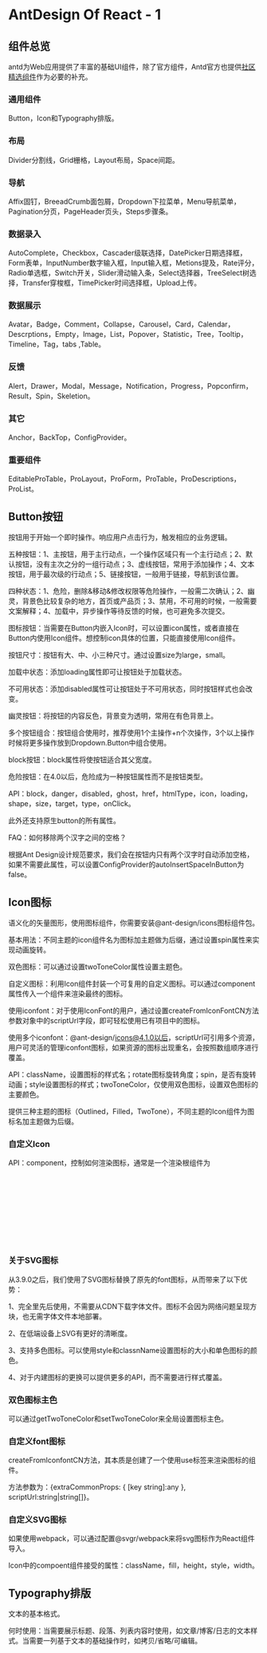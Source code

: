 # AntDesign Of React - 1

## 组件总览

antd为Web应用提供了丰富的基础UI组件，除了官方组件，Antd官方也提供[社区精选组件](https://ant.design/docs/react/recommendation-cn)作为必要的补充。

### 通用组件

Button，Icon和Typography排版。

### 布局

Divider分割线，Grid栅格，Layout布局，Space间距。

### 导航

Affix固钉，BreeadCrumb面包屑，Dropdown下拉菜单，Menu导航菜单，Pagination分页，PageHeader页头，Steps步骤条。

### 数据录入

AutoComplete，Checkbox，Cascader级联选择，DatePicker日期选择框，Form表单，InputNumber数字输入框，Input输入框，Metions提及，Rate评分，Radio单选框，Switch开关，Slider滑动输入条，Select选择器，TreeSelect树选择，Transfer穿梭框，TimePicker时间选择框，Upload上传。

### 数据展示

Avatar，Badge，Comment，Collapse，Carousel，Card，Calendar，Descrptions，Empty，Image，List，Popover，Statistic，Tree，Tooltip，Timeline，Tag，tabs
,Table。

### 反馈

Alert，Drawer，Modal，Message，Notification，Progress，Popconfirm，Result，Spin，Skeletion。

### 其它

Anchor，BackTop，ConfigProvider。

### 重要组件

EditableProTable，ProLayout，ProForm，ProTable，ProDescriptions，ProList。

## Button按钮

按钮用于开始一个即时操作。响应用户点击行为，触发相应的业务逻辑。

五种按钮：1、主按钮，用于主行动点，一个操作区域只有一个主行动点；2、默认按钮，没有主次之分的一组行动点；3、虚线按钮，常用于添加操作；4、文本按钮，用于最次级的行动点；5、链接按钮，一般用于链接，导航到该位置。

四种状态：1、危险，删除&移动&修改权限等危险操作，一般需二次确认；2、幽灵，背景色比较复杂的地方，首页或产品页；3、禁用，不可用的时候，一般需要文案解释；4、加载中，异步操作等待反馈的时候，也可避免多次提交。

图标按钮：当需要在Button内嵌入Icon时，可以设置icon属性，或者直接在Button内使用Icon组件。想控制icon具体的位置，只能直接使用Icon组件。

按钮尺寸：按钮有大、中、小三种尺寸。通过设置size为large，small。

加载中状态：添加loading属性即可让按钮处于加载状态。

不可用状态：添加disabled属性可让按钮处于不可用状态，同时按钮样式也会改变。

幽灵按钮：将按钮的内容反色，背景变为透明，常用在有色背景上。

多个按钮组合：按钮组合使用时，推荐使用1个主操作+n个次操作，3个以上操作时候将更多操作放到Dropdown.Button中组合使用。

block按钮：block属性将使按钮适合其父宽度。

危险按钮：在4.0以后，危险成为一种按钮属性而不是按钮类型。

API：block，danger，disabled，ghost，href，htmlType，icon，loading，shape，size，target，type，onClick。

此外还支持原生button的所有属性。

FAQ：如何移除两个汉字之间的空格？

根据Ant Design设计规范要求，我们会在按钮内只有两个汉字时自动添加空格，如果不需要此属性，可以设置ConfigProvider的autoInsertSpaceInButton为false。

## Icon图标

语义化的矢量图形，使用图标组件，你需要安装@ant-design/icons图标组件包。

基本用法：不同主题的icon组件名为图标加主题做为后缀，通过设置spin属性来实现动画旋转。

双色图标：可以通过设置twoToneColor属性设置主题色。

自定义图标：利用Icon组件封装一个可复用的自定义图标。可以通过component属性传入一个组件来渲染最终的图标。

使用iconfont：对于使用IconFont的用户，通过设置createFromIconFontCN方法参数对象中的scriptUrl字段，即可轻松使用已有项目中的图标。

使用多个iconfont：@ant-design/icons@4.1.0以后，scriptUrl可引用多个资源，用户可灵活的管理iconfont图标，如果资源的图标出现重名，会按照数组顺序进行覆盖。

API：className，设置图标的样式名；rotate图标旋转角度；spin，是否有旋转动画；style设置图标的样式；twoToneColor，仅使用双色图标，设置双色图标的主要颜色。

提供三种主题的图标（Outlined，Filled，TwoTone），不同主题的Icon组件为图标名加主题做为后缀。

### 自定义Icon

API：component，控制如何渲染图标，通常是一个渲染根组件为<svg>的React组件；rotate，图标旋转角度；spin，是否有旋转动画；style，设置图标的样式。

### 关于SVG图标

从3.9.0之后，我们使用了SVG图标替换了原先的font图标，从而带来了以下优势：

1、完全里先后使用，不需要从CDN下载字体文件。图标不会因为网络问题呈现方块，也无需字体文件本地部署。

2、在低端设备上SVG有更好的清晰度。

3、支持多色图标。可以使用style和classnName设置图标的大小和单色图标的颜色。

4、对于内建图标的更换可以提供更多的API，而不需要进行样式覆盖。

### 双色图标主色

可以通过getTwoToneColor和setTwoToneColor来全局设置图标主色。

### 自定义font图标

createFromIconfontCN方法，其本质是创建了一个使用use标签来渲染图标的组件。

方法参数为：{extraCommonProps: { [key string]:any }, scriptUrl:string|string[]}。

### 自定义SVG图标

如果使用webpack，可以通过配置@svgr/webpack来将svg图标作为React组件导入。

Icon中的compoent组件接受的属性：className，fill，height，style，width。

## Typography排版

文本的基本格式。

何时使用：当需要展示标题、段落、列表内容时使用，如文章/博客/日志的文本样式。当需要一列基于文本的基础操作时，如拷贝/省略/可编辑。

